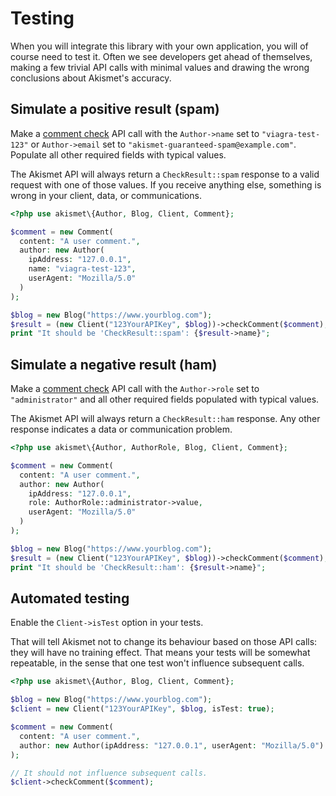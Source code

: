 # Testing
When you will integrate this library with your own application, you will of course need to test it.
Often we see developers get ahead of themselves, making a few trivial API calls with minimal values
and drawing the wrong conclusions about Akismet's accuracy.

## Simulate a positive result (spam)
Make a [comment check](usage/check_comment.md) API call with the `Author->name` set to `"viagra-test-123"`
or `Author->email` set to `"akismet-guaranteed-spam@example.com"`. Populate all other required fields with typical values.

The Akismet API will always return a `CheckResult::spam` response to a valid request with one of those values.
If you receive anything else, something is wrong in your client, data, or communications.

```php
<?php use akismet\{Author, Blog, Client, Comment};

$comment = new Comment(
  content: "A user comment.",
  author: new Author(
    ipAddress: "127.0.0.1",
    name: "viagra-test-123",
    userAgent: "Mozilla/5.0"
  )
);

$blog = new Blog("https://www.yourblog.com");
$result = (new Client("123YourAPIKey", $blog))->checkComment($comment);
print "It should be 'CheckResult::spam': {$result->name}";
```

## Simulate a negative result (ham)
Make a [comment check](usage/check_comment.md) API call with the `Author->role` set to `"administrator"`
and all other required fields populated with typical values.

The Akismet API will always return a `CheckResult::ham` response. Any other response indicates a data or communication problem.

```php
<?php use akismet\{Author, AuthorRole, Blog, Client, Comment};

$comment = new Comment(
  content: "A user comment.",
  author: new Author(
    ipAddress: "127.0.0.1",
    role: AuthorRole::administrator->value,
    userAgent: "Mozilla/5.0"
  )
);

$blog = new Blog("https://www.yourblog.com");
$result = (new Client("123YourAPIKey", $blog))->checkComment($comment);
print "It should be 'CheckResult::ham': {$result->name}";
```

## Automated testing
Enable the `Client->isTest` option in your tests.

That will tell Akismet not to change its behaviour based on those API calls: they will have no training effect.
That means your tests will be somewhat repeatable, in the sense that one test won't influence subsequent calls.

```php
<?php use akismet\{Author, Blog, Client, Comment};

$blog = new Blog("https://www.yourblog.com");
$client = new Client("123YourAPIKey", $blog, isTest: true);

$comment = new Comment(
  content: "A user comment.",
  author: new Author(ipAddress: "127.0.0.1", userAgent: "Mozilla/5.0")
);

// It should not influence subsequent calls.
$client->checkComment($comment);
```
